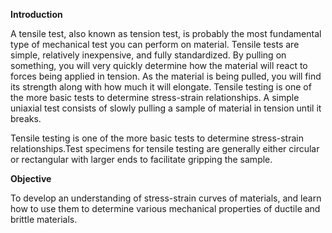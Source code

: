 **Introduction**

A tensile test, also known as tension test, is probably the most fundamental type of mechanical test you can perform on material. Tensile tests are simple, relatively inexpensive, and fully standardized. By pulling on something, you will very quickly determine how the material will react to forces being applied in tension. As the material is being pulled, you will find its strength along with how much it will elongate. Tensile testing is one of the more basic tests to determine stress-strain relationships. A simple uniaxial test consists of slowly pulling a sample of material in tension until it breaks.

Tensile testing is one of the more basic tests to determine stress-strain relationships.Test specimens for tensile testing are generally either circular or rectangular with larger ends to facilitate gripping the sample. 

**Objective**

To develop an understanding of stress-strain curves of materials, and learn how to use them to determine various mechanical properties of ductile and brittle materials. 
 
